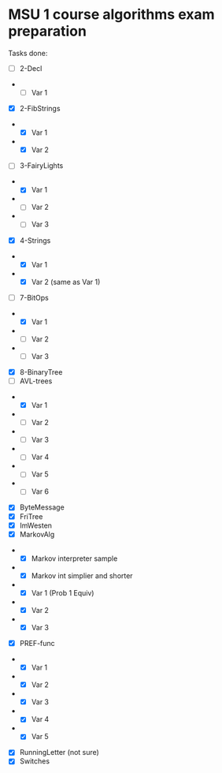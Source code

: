 # MSU 1 course algorithms exam preparation

Tasks done:
- [ ] 2-Decl
- - [ ] Var 1
- [x] 2-FibStrings
- - [x] Var 1
- - [x] Var 2
- [ ] 3-FairyLights
- - [x] Var 1
- - [ ] Var 2
- - [ ] Var 3
- [x] 4-Strings
- - [x] Var 1
- - [x] Var 2 (same as Var 1)
- [ ] 7-BitOps
- - [x] Var 1
- - [ ] Var 2
- - [ ] Var 3
- [x] 8-BinaryTree
- [ ] AVL-trees
- - [x] Var 1
- - [ ] Var 2
- - [ ] Var 3
- - [ ] Var 4
- - [ ] Var 5
- - [ ] Var 6
- [x] ByteMessage
- [x] FriTree
- [x] ImWesten
- [x] MarkovAlg
- - [x] Markov interpreter sample
- - [x] Markov int simplier and shorter
- - [x] Var 1 (Prob 1 Equiv)
- - [x] Var 2
- - [x] Var 3
- [x] PREF-func
- - [x] Var 1
- - [x] Var 2
- - [x] Var 3
- - [x] Var 4
- - [x] Var 5
- [x] RunningLetter (not sure)
- [x] Switches
